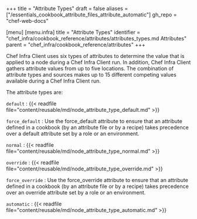 +++
title = "Attribute Types"
draft = false
aliases = ["/essentials_cookbook_attribute_files_attribute_automatic"]
gh_repo = "chef-web-docs"

[menu]
  [menu.infra]
    title = "Attribute Types"
    identifier = "chef_infra/cookbook_reference/attributes/attributes_types.md Attributes"
    parent = "chef_infra/cookbook_reference/attributes"
+++

Chef Infra Client uses six types of attributes to determine the value that is applied to a node during a Chef Infra Client run.
In addition, Chef Infra Client gathers attribute values from up to five locations.
The combination of attribute types and sources makes up to 15 different competing values available during a Chef Infra Client run.

The attribute types are:

`default`
: {{< readfile file="content/reusable/md/node_attribute_type_default.md" >}}

`force_default`
: Use the force_default attribute to ensure that an attribute defined in a cookbook (by an attribute file or by a recipe) takes precedence over a default attribute set by a role or an environment.

`normal`
: {{< readfile file="content/reusable/md/node_attribute_type_normal.md" >}}

`override`
: {{< readfile file="content/reusable/md/node_attribute_type_override.md" >}}

`force_override`
: Use the force_override attribute to ensure that an attribute defined in a cookbook (by an attribute file or by a recipe) takes precedence over an override attribute set by a role or an environment.

`automatic`
: {{< readfile file="content/reusable/md/node_attribute_type_automatic.md" >}}

